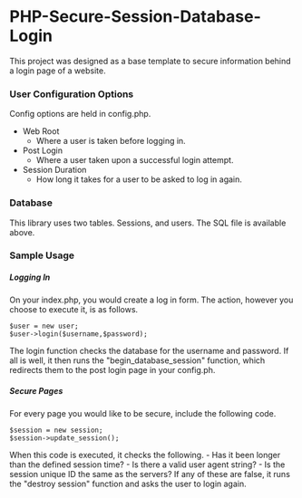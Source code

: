 # PHP-Secure-Session-Database-Login
This project was designed as a base template to secure information behind a login page of a website.

### User Configuration Options
Config options are held in config.php. 
* Web Root
  - Where a user is taken before logging in. 
* Post Login
  - Where a user taken upon a successful login attempt. 
* Session Duration 
  - How long it takes for a user to be asked to log in again. 

### Database 
This library uses two tables. Sessions, and users. The SQL file is available above. 

### Sample Usage
##### Logging In
On your index.php, you would create a log in form. The action, however you choose to execute it, is as follows. 
```
$user = new user; 
$user->login($username,$password);
```
The login function checks the database for the username and password. If all is well, it then runs the "begin_database_session" function, which redirects them to the post login page in your config.ph. 
##### Secure Pages
For every page you would like to be secure, include the following code.
````
$session = new session;
$session->update_session();
````
 When this code is executed, it checks the following. 
 	- Has it been longer than the defined session time? 
 	- Is there a valid user agent string? 
 	- Is the session unique ID the same as the servers? 
If any of these are false, it runs the "destroy session" function and asks the user to login again. 
